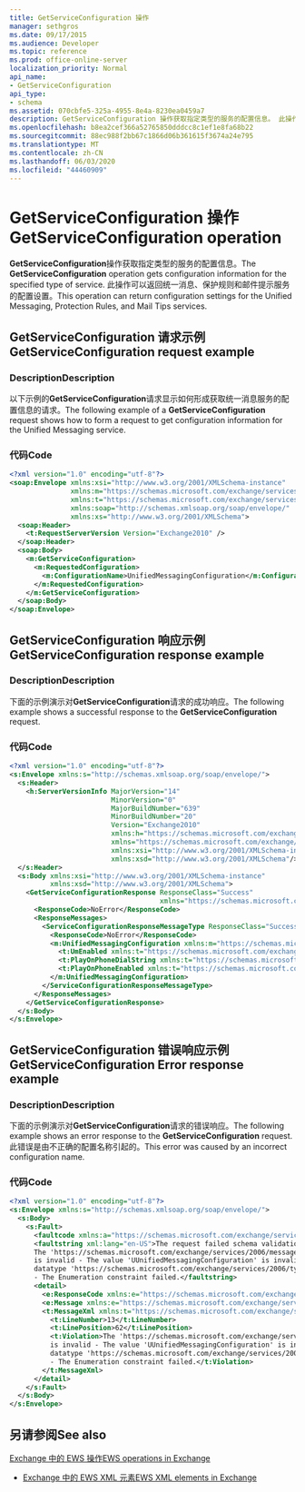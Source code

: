 ```yaml
---
title: GetServiceConfiguration 操作
manager: sethgros
ms.date: 09/17/2015
ms.audience: Developer
ms.topic: reference
ms.prod: office-online-server
localization_priority: Normal
api_name:
- GetServiceConfiguration
api_type:
- schema
ms.assetid: 070cbfe5-325a-4955-8e4a-8230ea0459a7
description: GetServiceConfiguration 操作获取指定类型的服务的配置信息。 此操作可以返回统一消息、保护规则和邮件提示服务的配置设置。
ms.openlocfilehash: b8ea2cef366a52765850dddcc8c1ef1e8fa68b22
ms.sourcegitcommit: 88ec988f2bb67c1866d06b361615f3674a24e795
ms.translationtype: MT
ms.contentlocale: zh-CN
ms.lasthandoff: 06/03/2020
ms.locfileid: "44460909"
---
```

# <a name="getserviceconfiguration-operation"></a><span data-ttu-id="2b9e1-104">GetServiceConfiguration 操作</span><span class="sxs-lookup"><span data-stu-id="2b9e1-104">GetServiceConfiguration operation</span></span>

<span data-ttu-id="2b9e1-105">**GetServiceConfiguration**操作获取指定类型的服务的配置信息。</span><span class="sxs-lookup"><span data-stu-id="2b9e1-105">The **GetServiceConfiguration** operation gets configuration information for the specified type of service.</span></span> <span data-ttu-id="2b9e1-106">此操作可以返回统一消息、保护规则和邮件提示服务的配置设置。</span><span class="sxs-lookup"><span data-stu-id="2b9e1-106">This operation can return configuration settings for the Unified Messaging, Protection Rules, and Mail Tips services.</span></span> 
  
## <a name="getserviceconfiguration-request-example"></a><span data-ttu-id="2b9e1-107">GetServiceConfiguration 请求示例</span><span class="sxs-lookup"><span data-stu-id="2b9e1-107">GetServiceConfiguration request example</span></span>

### <a name="description"></a><span data-ttu-id="2b9e1-108">Description</span><span class="sxs-lookup"><span data-stu-id="2b9e1-108">Description</span></span>

<span data-ttu-id="2b9e1-109">以下示例的**GetServiceConfiguration**请求显示如何形成获取统一消息服务的配置信息的请求。</span><span class="sxs-lookup"><span data-stu-id="2b9e1-109">The following example of a **GetServiceConfiguration** request shows how to form a request to get configuration information for the Unified Messaging service.</span></span> 
  
### <a name="code"></a><span data-ttu-id="2b9e1-110">代码</span><span class="sxs-lookup"><span data-stu-id="2b9e1-110">Code</span></span>

```XML
<?xml version="1.0" encoding="utf-8"?>
<soap:Envelope xmlns:xsi="http://www.w3.org/2001/XMLSchema-instance"
               xmlns:m="https://schemas.microsoft.com/exchange/services/2006/messages"
               xmlns:t="https://schemas.microsoft.com/exchange/services/2006/types"
               xmlns:soap="http://schemas.xmlsoap.org/soap/envelope/"
               xmlns:xs="http://www.w3.org/2001/XMLSchema">
  <soap:Header>
    <t:RequestServerVersion Version="Exchange2010" />
  </soap:Header>
  <soap:Body>
    <m:GetServiceConfiguration>
      <m:RequestedConfiguration>
        <m:ConfigurationName>UnifiedMessagingConfiguration</m:ConfigurationName>
      </m:RequestedConfiguration>
    </m:GetServiceConfiguration>
  </soap:Body>
</soap:Envelope>
```

## <a name="getserviceconfiguration-response-example"></a><span data-ttu-id="2b9e1-111">GetServiceConfiguration 响应示例</span><span class="sxs-lookup"><span data-stu-id="2b9e1-111">GetServiceConfiguration response example</span></span>

### <a name="description"></a><span data-ttu-id="2b9e1-112">Description</span><span class="sxs-lookup"><span data-stu-id="2b9e1-112">Description</span></span>

<span data-ttu-id="2b9e1-113">下面的示例演示对**GetServiceConfiguration**请求的成功响应。</span><span class="sxs-lookup"><span data-stu-id="2b9e1-113">The following example shows a successful response to the **GetServiceConfiguration** request.</span></span> 
  
### <a name="code"></a><span data-ttu-id="2b9e1-114">代码</span><span class="sxs-lookup"><span data-stu-id="2b9e1-114">Code</span></span>

```XML
<?xml version="1.0" encoding="utf-8"?>
<s:Envelope xmlns:s="http://schemas.xmlsoap.org/soap/envelope/">
  <s:Header>
    <h:ServerVersionInfo MajorVersion="14" 
                         MinorVersion="0" 
                         MajorBuildNumber="639" 
                         MinorBuildNumber="20" 
                         Version="Exchange2010" 
                         xmlns:h="https://schemas.microsoft.com/exchange/services/2006/types" 
                         xmlns="https://schemas.microsoft.com/exchange/services/2006/types" 
                         xmlns:xsi="http://www.w3.org/2001/XMLSchema-instance" 
                         xmlns:xsd="http://www.w3.org/2001/XMLSchema"/>
  </s:Header>
  <s:Body xmlns:xsi="http://www.w3.org/2001/XMLSchema-instance" 
          xmlns:xsd="http://www.w3.org/2001/XMLSchema">
    <GetServiceConfigurationResponse ResponseClass="Success" 
                                     xmlns="https://schemas.microsoft.com/exchange/services/2006/messages">
      <ResponseCode>NoError</ResponseCode>
      <ResponseMessages>
        <ServiceConfigurationResponseMessageType ResponseClass="Success">
          <ResponseCode>NoError</ResponseCode>
          <m:UnifiedMessagingConfiguration xmlns:m="https://schemas.microsoft.com/exchange/services/2006/messages">
            <t:UmEnabled xmlns:t="https://schemas.microsoft.com/exchange/services/2006/types">true</t:UmEnabled>
            <t:PlayOnPhoneDialString xmlns:t="https://schemas.microsoft.com/exchange/services/2006/types">user@contoso.com</t:PlayOnPhoneDialString>
            <t:PlayOnPhoneEnabled xmlns:t="https://schemas.microsoft.com/exchange/services/2006/types">true</t:PlayOnPhoneEnabled>
          </m:UnifiedMessagingConfiguration>
        </ServiceConfigurationResponseMessageType>
      </ResponseMessages>
    </GetServiceConfigurationResponse>
  </s:Body>
</s:Envelope>
```

## <a name="getserviceconfiguration-error-response-example"></a><span data-ttu-id="2b9e1-115">GetServiceConfiguration 错误响应示例</span><span class="sxs-lookup"><span data-stu-id="2b9e1-115">GetServiceConfiguration Error response example</span></span>

### <a name="description"></a><span data-ttu-id="2b9e1-116">Description</span><span class="sxs-lookup"><span data-stu-id="2b9e1-116">Description</span></span>

<span data-ttu-id="2b9e1-117">下面的示例演示对**GetServiceConfiguration**请求的错误响应。</span><span class="sxs-lookup"><span data-stu-id="2b9e1-117">The following example shows an error response to the **GetServiceConfiguration** request.</span></span> <span data-ttu-id="2b9e1-118">此错误是由不正确的配置名称引起的。</span><span class="sxs-lookup"><span data-stu-id="2b9e1-118">This error was caused by an incorrect configuration name.</span></span> 
  
### <a name="code"></a><span data-ttu-id="2b9e1-119">代码</span><span class="sxs-lookup"><span data-stu-id="2b9e1-119">Code</span></span>

```XML
<?xml version="1.0" encoding="utf-8"?>
<s:Envelope xmlns:s="http://schemas.xmlsoap.org/soap/envelope/">
  <s:Body>
    <s:Fault>
      <faultcode xmlns:a="https://schemas.microsoft.com/exchange/services/2006/types">a:ErrorSchemaValidation</faultcode>
      <faultstring xml:lang="en-US">The request failed schema validation: 
      The 'https://schemas.microsoft.com/exchange/services/2006/messages:ConfigurationName' element 
      is invalid - The value 'UUnifiedMessagingConfiguration' is invalid according to its 
      datatype 'https://schemas.microsoft.com/exchange/services/2006/types:ServiceConfigurationType' 
      - The Enumeration constraint failed.</faultstring>
      <detail>
        <e:ResponseCode xmlns:e="https://schemas.microsoft.com/exchange/services/2006/errors">ErrorSchemaValidation</e:ResponseCode>
        <e:Message xmlns:e="https://schemas.microsoft.com/exchange/services/2006/errors">The request failed schema validation.</e:Message>
        <t:MessageXml xmlns:t="https://schemas.microsoft.com/exchange/services/2006/types">
          <t:LineNumber>13</t:LineNumber>
          <t:LinePosition>62</t:LinePosition>
          <t:Violation>The 'https://schemas.microsoft.com/exchange/services/2006/messages:ConfigurationName' element 
          is invalid - The value 'UUnifiedMessagingConfiguration' is invalid according to its 
          datatype 'https://schemas.microsoft.com/exchange/services/2006/types:ServiceConfigurationType'
          - The Enumeration constraint failed.</t:Violation>
        </t:MessageXml>
      </detail>
    </s:Fault>
  </s:Body>
</s:Envelope>
```

## <a name="see-also"></a><span data-ttu-id="2b9e1-120">另请参阅</span><span class="sxs-lookup"><span data-stu-id="2b9e1-120">See also</span></span>



[<span data-ttu-id="2b9e1-121">Exchange 中的 EWS 操作</span><span class="sxs-lookup"><span data-stu-id="2b9e1-121">EWS operations in Exchange</span></span>](ews-operations-in-exchange.md)
  
- [<span data-ttu-id="2b9e1-122">Exchange 中的 EWS XML 元素</span><span class="sxs-lookup"><span data-stu-id="2b9e1-122">EWS XML elements in Exchange</span></span>](ews-xml-elements-in-exchange.md)

